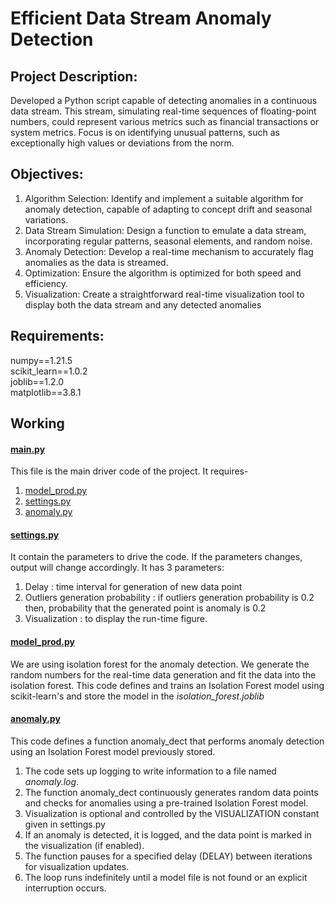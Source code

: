 # Efficient Data Stream Anomaly Detection

## Project Description:
Developed a Python script capable of detecting anomalies in a continuous data stream. This stream, simulating real-time sequences of floating-point numbers, could represent various metrics such as financial transactions or system metrics. Focus is on identifying unusual patterns, such as exceptionally high values or deviations from the norm.

## Objectives:
1. Algorithm Selection: Identify and implement a suitable algorithm for anomaly detection, capable of adapting to concept drift and seasonal variations.
2. Data Stream Simulation: Design a function to emulate a data stream, incorporating regular patterns, seasonal elements, and random noise.
3. Anomaly Detection: Develop a real-time mechanism to accurately flag anomalies as the data is streamed.
4. Optimization: Ensure the algorithm is optimized for both speed and efficiency.
5. Visualization: Create a straightforward real-time visualization tool to display both the data stream and any detected anomalies

## Requirements:
numpy==1.21.5<br>
scikit_learn==1.0.2<br>
joblib==1.2.0<br>
matplotlib==3.8.1

## Working
#### [main.py](https://github.com/ParagGawai/Efficient_Data_Stream_Anomaly_Detection/blob/main/main.py)
This file is the main driver code of the project. It requires-
1. [model_prod.py](https://github.com/ParagGawai/Efficient_Data_Stream_Anomaly_Detection/blob/main/model_prod.py)
2. [settings.py](https://github.com/ParagGawai/Efficient_Data_Stream_Anomaly_Detection/blob/main/settings.py)
3. [anomaly.py](https://github.com/ParagGawai/Efficient_Data_Stream_Anomaly_Detection/blob/main/anomaly.py)

#### [settings.py](https://github.com/ParagGawai/Efficient_Data_Stream_Anomaly_Detection/blob/main/settings.py)
It contain the parameters to drive the code. If the parameters changes, output will change accordingly. It has 3 parameters:
1. Delay : time interval for generation of new data point
2. Outliers generation probability : if outliers generation probability is 0.2 then, probability that the generated point is anomaly is 0.2
3. Visualization : to display the run-time figure.

#### [model_prod.py](https://github.com/ParagGawai/Efficient_Data_Stream_Anomaly_Detection/blob/main/model_prod.py)
We are using isolation forest for the anomaly detection.
We generate the random numbers for the real-time data generation and fit the data into the isolation forest.
This code defines and trains an Isolation Forest model using scikit-learn's and store the model in the _isolation_forest.joblib_

#### [anomaly.py](https://github.com/ParagGawai/Efficient_Data_Stream_Anomaly_Detection/blob/main/anomaly.py)
This code defines a function anomaly_dect that performs anomaly detection using an Isolation Forest model previously stored.
1. The code sets up logging to write information to a file named _anomaly.log_.
2. The function anomaly_dect continuously generates random data points and checks for anomalies using a pre-trained Isolation Forest model.
3. Visualization is optional and controlled by the VISUALIZATION constant given in settings.py
4. If an anomaly is detected, it is logged, and the data point is marked in the visualization (if enabled).
5. The function pauses for a specified delay (DELAY) between iterations for visualization updates.
6. The loop runs indefinitely until a model file is not found or an explicit interruption occurs.

